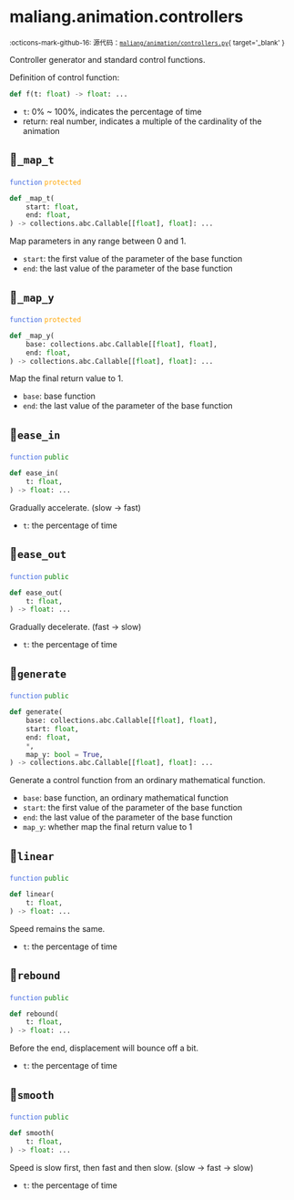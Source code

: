 # maliang.animation.controllers

<small>:octicons-mark-github-16: 源代码：[`maliang/animation/controllers.py`](https://github.com/Xiaokang2022/maliang/blob/3.0.0/maliang/animation/controllers.py){ target='_blank' }</small>

Controller generator and standard control functions.

Definition of control function:

```python
def f(t: float) -> float: ...
```

* `t`: 0% ~ 100%, indicates the percentage of time
* return: real number, indicates a multiple of the cardinality of the animation


## 🔵`_map_t`


<code style='color: royalblue;'>function</code> <code style='color: orange;'>protected</code>

```python
def _map_t(
    start: float,
    end: float,
) -> collections.abc.Callable[[float], float]: ...
```
Map parameters in any range between 0 and 1.

* `start`: the first value of the parameter of the base function
* `end`: the last value of the parameter of the base function


## 🔵`_map_y`


<code style='color: royalblue;'>function</code> <code style='color: orange;'>protected</code>

```python
def _map_y(
    base: collections.abc.Callable[[float], float],
    end: float,
) -> collections.abc.Callable[[float], float]: ...
```
Map the final return value to 1.

* `base`: base function
* `end`: the last value of the parameter of the base function


## 🔵`ease_in`


<code style='color: royalblue;'>function</code> <code style='color: green;'>public</code>

```python
def ease_in(
    t: float,
) -> float: ...
```
Gradually accelerate. (slow -> fast)

* `t`: the percentage of time


## 🔵`ease_out`


<code style='color: royalblue;'>function</code> <code style='color: green;'>public</code>

```python
def ease_out(
    t: float,
) -> float: ...
```
Gradually decelerate. (fast -> slow)

* `t`: the percentage of time


## 🔵`generate`


<code style='color: royalblue;'>function</code> <code style='color: green;'>public</code>

```python
def generate(
    base: collections.abc.Callable[[float], float],
    start: float,
    end: float,
    *,
    map_y: bool = True,
) -> collections.abc.Callable[[float], float]: ...
```
Generate a control function from an ordinary mathematical function.

* `base`: base function, an ordinary mathematical function
* `start`: the first value of the parameter of the base function
* `end`: the last value of the parameter of the base function
* `map_y`: whether map the final return value to 1


## 🔵`linear`


<code style='color: royalblue;'>function</code> <code style='color: green;'>public</code>

```python
def linear(
    t: float,
) -> float: ...
```
Speed remains the same.

* `t`: the percentage of time


## 🔵`rebound`


<code style='color: royalblue;'>function</code> <code style='color: green;'>public</code>

```python
def rebound(
    t: float,
) -> float: ...
```
Before the end, displacement will bounce off a bit.

* `t`: the percentage of time


## 🔵`smooth`


<code style='color: royalblue;'>function</code> <code style='color: green;'>public</code>

```python
def smooth(
    t: float,
) -> float: ...
```
Speed is slow first, then fast and then slow. (slow -> fast -> slow)

* `t`: the percentage of time


